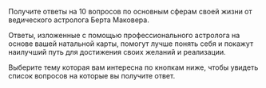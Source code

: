 Получите ответы на 10 вопросов по основным сферам своей жизни от ведического астролога Берта Маковера.

Ответы, изложенные с помощью профессионального астролога на основе вашей натальной карты, помогут лучше понять себя и покажут наилучший путь для достижения своих желаний и реализации.

Выберите тему которая вам интересна по кнопкам ниже, чтобы увидеть список вопросов на которые вы получите ответ.